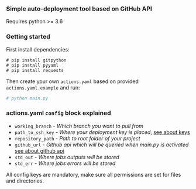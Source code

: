### Simple auto-deployment tool based on GitHub API
Requires python >= 3.6

### Getting started
First install dependencies:

```shell script
# pip install gitpython
# pip install pyyaml
# pip install requests 
```

Then create your own `actions.yaml` based on provided `actions.yaml.example` and run:

```python
# python main.py
```

### actions.yaml `config` block explained
  - `working_branch` - *Which branch you want to pull from*
  - `path_to_ssh_key` - *Where your deployment key is placed*, [see about keys](https://developer.github.com/v3/guides/managing-deploy-keys/#deploy-keys) 
  - `repository_path` - *Path to root folder of your project*
  - `github_url` - *Github api which will be queried when main.py is activated* [see about github api](https://developer.github.com/v3/git/commits/)
  - `std_out` - *Where jobs outputs will be stored*
  - `std_err` - *Where jobs errors will be stored*

All config keys are mandatory, make sure all permissions are set for files and directories.
